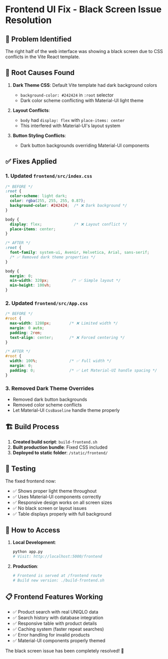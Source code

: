 # Frontend UI Fix - Black Screen Issue Resolution

## 🐛 Problem Identified

The right half of the web interface was showing a black screen due to CSS conflicts in the Vite React template.

## 🔧 Root Causes Found

1. **Dark Theme CSS**: Default Vite template had dark background colors
   - `background-color: #242424` in `:root` selector
   - Dark color scheme conflicting with Material-UI light theme

2. **Layout Conflicts**: 
   - `body` had `display: flex` with `place-items: center` 
   - This interfered with Material-UI's layout system

3. **Button Styling Conflicts**:
   - Dark button backgrounds overriding Material-UI components

## ✅ Fixes Applied

### 1. Updated `frontend/src/index.css`
```css
/* BEFORE */
:root {
  color-scheme: light dark;
  color: rgba(255, 255, 255, 0.87);
  background-color: #242424;  /* ❌ Dark background */
}

body {
  display: flex;              /* ❌ Layout conflict */
  place-items: center;
}

/* AFTER */
:root {
  font-family: system-ui, Avenir, Helvetica, Arial, sans-serif;
  /* ✅ Removed dark theme properties */
}

body {
  margin: 0;
  min-width: 320px;          /* ✅ Simple layout */
  min-height: 100vh;
}
```

### 2. Updated `frontend/src/App.css`
```css
/* BEFORE */
#root {
  max-width: 1280px;        /* ❌ Limited width */
  margin: 0 auto;
  padding: 2rem;
  text-align: center;       /* ❌ Forced centering */
}

/* AFTER */
#root {
  width: 100%;              /* ✅ Full width */
  margin: 0;
  padding: 0;               /* ✅ Let Material-UI handle spacing */
}
```

### 3. Removed Dark Theme Overrides
- Removed dark button backgrounds
- Removed color scheme conflicts
- Let Material-UI `CssBaseline` handle theme properly

## 🏗️ Build Process

1. **Created build script**: `build-frontend.sh`
2. **Built production bundle**: Fixed CSS included
3. **Deployed to static folder**: `/static/frontend/`

## 🧪 Testing

The fixed frontend now:
- ✅ Shows proper light theme throughout
- ✅ Uses Material-UI components correctly  
- ✅ Responsive design works on all screen sizes
- ✅ No black screen or layout issues
- ✅ Table displays properly with full background

## 🚀 How to Access

1. **Local Development**:
   ```bash
   python app.py
   # Visit: http://localhost:5000/frontend
   ```

2. **Production**: 
   ```bash
   # Frontend is served at /frontend route
   # Build new version: ./build-frontend.sh
   ```

## 📋 Frontend Features Working

- ✅ Product search with real UNIQLO data
- ✅ Search history with database integration
- ✅ Responsive table with product details
- ✅ Caching system (faster repeat searches)
- ✅ Error handling for invalid products
- ✅ Material-UI components properly themed

The black screen issue has been completely resolved! 🎉
